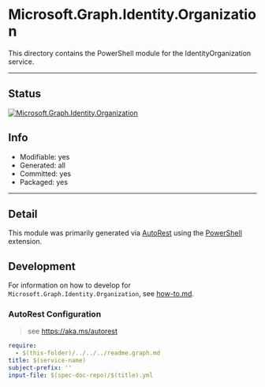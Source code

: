 <!-- region Generated -->
# Microsoft.Graph.Identity.Organization
This directory contains the PowerShell module for the IdentityOrganization service.

---
## Status
[![Microsoft.Graph.Identity.Organization](https://img.shields.io/powershellgallery/v/Microsoft.Graph.Identity.Organization.svg?style=flat-square&label=Microsoft.Graph.Identity.Organization "Microsoft.Graph.Identity.Organization")](https://www.powershellgallery.com/packages/Microsoft.Graph.Identity.Organization/)

## Info
- Modifiable: yes
- Generated: all
- Committed: yes
- Packaged: yes

---
## Detail
This module was primarily generated via [AutoRest](https://github.com/Azure/autorest) using the [PowerShell](https://github.com/Azure/autorest.powershell) extension.

## Development
For information on how to develop for `Microsoft.Graph.Identity.Organization`, see [how-to.md](how-to.md).
<!-- endregion -->

### AutoRest Configuration

> see https://aka.ms/autorest

``` yaml
require:
  - $(this-folder)/../../../readme.graph.md
title: $(service-name)
subject-prefix: ''
input-file: $(spec-doc-repo)/$(title).yml
```
